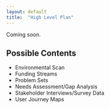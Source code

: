 ```yaml
---
layout: default
title:  "High Level Plan"
---
```


Coming soon.

## Possible Contents
- Environmental Scan
- Funding Streams
- Problem Sets
- Needs Assessment/Gap Analysis
- Stakeholder Interviews/Survey Data
- User Journey Maps
